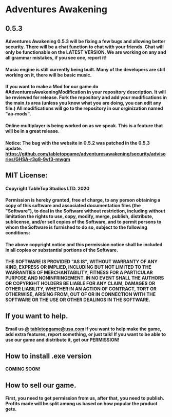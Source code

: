 # Adventures Awakening
## 0.5.3
#### Adventures Awakening 0.5.3 will be fixing a few bugs and allowing better security. There will be a chat function to chat with your friends. Chat will only be functionable on the LATEST VERSION. We are working on any and all grammar mistakes, if you see one, report it!

#### Music engine is still currently being built. Many of the developers are still working on it, there will be basic music.

#### If you want to make a Mod for our game do #AdventuresAwakeningModification in your repository description. It will be reviewed for release. Fork the repository and add your modifications in the main.ts area (unless you know what you are doing, you can edit any file.) All modifications will go to the repository in our orginization named "aa-mods".

#### Online multiplayer is being worked on as we speak. This is a feature that will be in a great release.

#### Notice: The bug with the website in 0.5.2 was patched in the 0.5.3 update. https://github.com/tabletopgame/adventuresawakening/security/advisories/GHSA-r3g8-9vf3-mwgm

## MIT License:
#### Copyright TableTop Studios LTD. 2020
#### Permission is hereby granted, free of charge, to any person obtaining a copy of this software and associated documentation files (the "Software"), to deal in the Software without restriction, including without limitation the rights to use, copy, modify, merge, publish, distribute, sublicense, and/or sell copies of the Software, and to permit persons to whom the Software is furnished to do so, subject to the following conditions:

#### The above copyright notice and this permission notice shall be included in all copies or substantial portions of the Software.

#### THE SOFTWARE IS PROVIDED "AS IS", WITHOUT WARRANTY OF ANY KIND, EXPRESS OR IMPLIED, INCLUDING BUT NOT LIMITED TO THE WARRANTIES OF MERCHANTABILITY, FITNESS FOR A PARTICULAR PURPOSE AND NONINFRINGEMENT. IN NO EVENT SHALL THE AUTHORS OR COPYRIGHT HOLDERS BE LIABLE FOR ANY CLAIM, DAMAGES OR OTHER LIABILITY, WHETHER IN AN ACTION OF CONTRACT, TORT OR OTHERWISE, ARISING FROM, OUT OF OR IN CONNECTION WITH THE SOFTWARE OR THE USE OR OTHER DEALINGS IN THE SOFTWARE.

## If you want to help.
#### Email us @ tabletopgame@usa.com if you want to help make the game, add extra features, report something, or just talk! If you want to be able to use our game and distribute it, get our PERMISSION!

## How to install .exe version
#### COMING SOON!

## How to sell our game.
#### First, you need to get permission from us, after that, you need to publish. Profits made will be split among us based on how popular the product gets.
